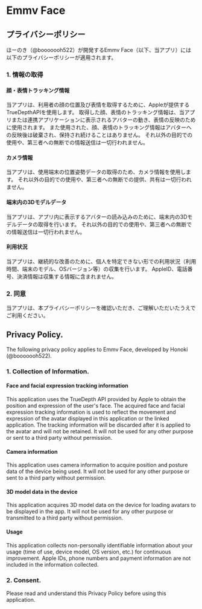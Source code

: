 # Emmv Face 

## プライバシーポリシー
ほーのき（@booooooh522）が開発するEmmv Face（以下、当アプリ）には以下のプライバシーポリシーが適用されます。

### 1. 情報の取得

#### 顔・表情トラッキング情報
当アプリは、利用者の顔の位置及び表情を取得するために、Appleが提供するTrueDepthAPIを使用します。
取得した顔、表情のトラッキング情報は、当アプリまたは連携アプリケーションに表示されるアバターの動き、表情の反映のために使用されます。
また使用された、顔、表情のトラッキング情報はアバターへの反映後は破棄され、保持され続けることはありません。
それ以外の目的での使用や、第三者への無断での情報送信は一切行われません。

#### カメラ情報
当アプリは、使用端末の位置姿勢データの取得のため、カメラ情報を使用します。
それ以外の目的での使用や、第三者への無断での提供、共有は一切行われません。

#### 端末内の3Dモデルデータ
当アプリは、アプリ内に表示するアバターの読み込みのために、端末内の3Dモデルデータの取得を行います。
それ以外の目的での使用や、第三者への無断での情報送信は一切行われません。

#### 利用状況
当アプリは、継続的な改善のために、個人を特定できない形での利用状況（利用時間、端末のモデル、OSバージョン等）の収集を行います。
AppleID、電話番号、決済情報は収集する情報に含まれません。

### 2. 同意
当アプリは、本プライバシーポリシーを確認いただき、ご理解いただいたうえでご利用ください。


## Privacy Policy.
The following privacy policy applies to Emmv Face, developed by Honoki (@booooooh522).

### 1. Collection of Information.

#### Face and facial expression tracking information
This application uses the TrueDepth API provided by Apple to obtain the position and expression of the user's face.
The acquired face and facial expression tracking information is used to reflect the movement and expression of the avatar displayed in this application or the linked application.
The tracking information will be discarded after it is applied to the avatar and will not be retained.
It will not be used for any other purpose or sent to a third party without permission.

#### Camera information
This application uses camera information to acquire position and posture data of the device being used.
It will not be used for any other purpose or sent to a third party without permission.

#### 3D model data in the device
This application acquires 3D model data on the device for loading avatars to be displayed in the app.
It will not be used for any other purpose or transmitted to a third party without permission.

#### Usage
This application collects non-personally identifiable information about your usage (time of use, device model, OS version, etc.) for continuous improvement.
Apple IDs, phone numbers and payment information are not included in the information collected.

### 2. Consent.
Please read and understand this Privacy Policy before using this application.

